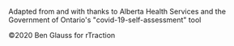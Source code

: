 Adapted from and with thanks to Alberta Health Services and the Government of Ontario's "covid-19-self-assessment" tool

©2020 Ben Glauss for rTraction
